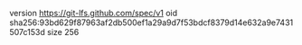 version https://git-lfs.github.com/spec/v1
oid sha256:93bd629f87963af2db500ef1a29a9d7f53bdcf8379d14e632a9e7431507c153d
size 256
